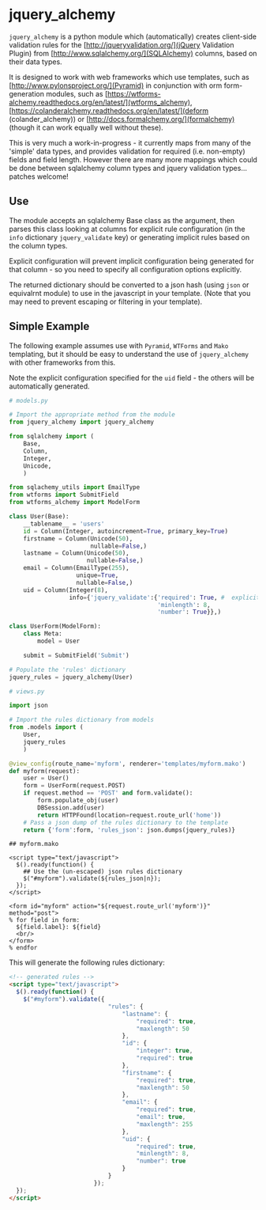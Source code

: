 # jquery_alchemy

`jquery_alchemy` is a python module which (automatically) creates client-side validation rules for the [http://jqueryvalidation.org/](jQuery Validation Plugin) from [http://www.sqlalchemy.org/](SQLAlchemy) columns, based on their data types.

It is designed to work with web frameworks which use templates, such as [http://www.pylonsproject.org/](Pyramid) in conjunction with orm form-generation modules, such as [https://wtforms-alchemy.readthedocs.org/en/latest/](wtforms_alchemy), [https://colanderalchemy.readthedocs.org/en/latest/](deform (colander_alchemy)) or [http://docs.formalchemy.org/](formalchemy) (though it can work equally well without these).

This is very much a work-in-progress - it currently maps from many of the 'simple' data types, and provides validation for required (i.e. non-empty) fields and field length.  However there are many more mappings which could be done between sqlalchemy column types and jquery validation types... patches welcome!

## Use

The module accepts an sqlalchemy Base class as the argument, then parses this class looking at columns for explicit rule configuration (in the `info` dictionary `jquery_validate` key) or generating implicit rules based on the column types.

Explicit configuration will prevent implicit configuration being generated for that column - so you need to specify all configuration options explicitly.

The returned dictionary should be converted to a json hash (using `json` or equivalrnt module) to use in the javascript in your template. (Note that you may need to prevent escaping or filtering in your template).

## Simple Example

The following example assumes use with `Pyramid`, `WTForms` and `Mako` templating, but it should be easy to understand the use of `jquery_alchemy` with other frameworks from this.

Note the explicit configuration specified for the `uid` field - the others will be automatically generated.

```python
# models.py

# Import the appropriate method from the module
from jquery_alchemy import jquery_alchemy

from sqlalchemy import (
    Base,
    Column,
    Integer,
    Unicode,
    )

from sqlachemy_utils import EmailType
from wtforms import SubmitField
from wtforms_alchemy import ModelForm

class User(Base):
    __tablename__ = 'users'
    id = Column(Integer, autoincrement=True, primary_key=True)
    firstname = Column(Unicode(50),
                       nullable=False,)
    lastname = Column(Unicode(50),
                      nullable=False,)
    email = Column(EmailType(255),
                   unique=True,
                   nullable=False,)
    uid = Column(Integer(8),
                 info={'jquery_validate':{'required': True, #  explicit config
                                          'minlength': 8,
                                          'number': True}},)

class UserForm(ModelForm):
    class Meta:
        model = User

    submit = SubmitField('Submit')

# Populate the 'rules' dictionary
jquery_rules = jquery_alchemy(User)

```

```python
# views.py

import json

# Import the rules dictionary from models
from .models import (
    User,
    jquery_rules
    )

@view_config(route_name='myform', renderer='templates/myform.mako')
def myform(request):
    user = User()
    form = UserForm(request.POST)
    if request.method == 'POST' and form.validate():
        form.populate_obj(user)
        DBSession.add(user)
        return HTTPFound(location=request.route_url('home'))
    # Pass a json dump of the rules dictionary to the template
    return {'form':form, 'rules_json': json.dumps(jquery_rules)}

```

```mako
## myform.mako

<script type="text/javascript">
  $().ready(function() {
    ## Use the (un-escaped) json rules dictionary
    $("#myform").validate(${rules_json|n});
  });
</script>

<form id="myform" action="${request.route_url('myform')}" method="post">
% for field in form:
  ${field.label}: ${field}
  <br/>
</form>
% endfor
```

This will generate the following rules dictionary:

```html
<!-- generated rules -->
<script type="text/javascript">
  $().ready(function() {
    $("#myform").validate({
                            "rules": {
                                "lastname": {
                                    "required": true,
                                    "maxlength": 50
                                },
                                "id": {
                                    "integer": true,
                                    "required": true
                                },
                                "firstname": {
                                    "required": true,
                                    "maxlength": 50
                                },
                                "email": {
                                    "required": true,
                                    "email": true,
                                    "maxlength": 255
                                },
                                "uid": {
                                    "required": true,
                                    "minlength": 8,
                                    "number": true
                                }
                            }
                        });
  });
</script>
```